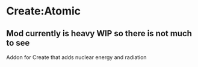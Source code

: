 # Create:Atomic

 Mod currently is heavy WIP so there is not much to see
 -
 Addon for Create that adds nuclear energy and radiation
